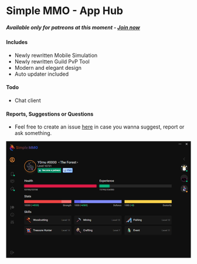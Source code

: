 # Simple MMO - App Hub
##### Available only for patreons at this moment - [Join now](https://www.patreon.com/Y0mu)
#### Includes
- Newly rewritten Mobile Simulation
- Newly rewritten Guild PvP Tool
- Modern and elegant design
- Auto updater included
#### Todo
- Chat client
#### Reports, Suggestions or Questions
- Feel free to create an issue [here](https://github.com/ImY0mu/SimpleMMO-Hub-Dist/issues) in case you wanna suggest, report or ask something.



![New hub](https://github.com/ImY0mu/SimpleMMO-Hub-Dist/blob/master/images/appHub.png)




